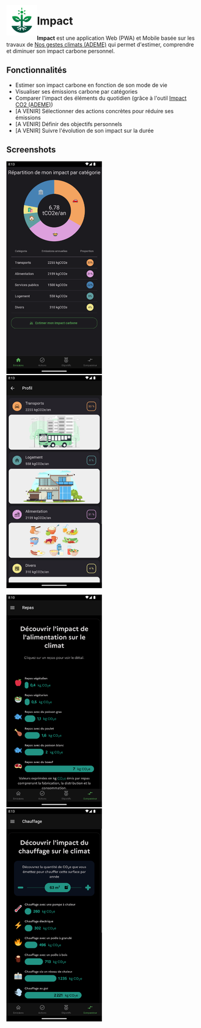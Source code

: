 <img align="left" width="80" height="80" src="assets/icon.png"
alt="App icon">

# Impact

**Impact** est une application Web (PWA) et Mobile basée sur les travaux de [Nos gestes climats (ADEME)](https://nosgestesclimat.fr/) qui permet d'estimer, comprendre et diminuer son impact carbone personnel.

## Fonctionnalités

- Estimer son impact carbone en fonction de son mode de vie
- Visualiser ses émissions carbone par catégories
- Comparer l'impact des éléments du quotidien (grâce à l'outil [Impact CO2 (ADEME)](https://impactco2.fr/))
- [A VENIR] Sélectionner des actions concrètes pour réduire ses émissions
- [A VENIR] Définir des objectifs personnels
- [A VENIR] Suivre l'évolution de son impact sur la durée

## Screenshots

[<img width=250 alt="Emissions"
src="documentation/screenshots/emissions.png?raw=true">](documentation/screenshots/emissions.png?raw=true)&nbsp;&nbsp;
[<img width=250 alt="Profile"
src="documentation/screenshots/profile.png?raw=true">](documentation/screenshots/profile.png?raw=true)&nbsp;&nbsp;

[<img width=250 alt="Comparateur_Repas"
src="documentation/screenshots/comparator_meal.png?raw=true">](documentation/screenshots/comparator_meal.png?raw=true)&nbsp;&nbsp;
[<img width=250 alt="Comparateur_Chauffage"
src="documentation/screenshots/comparator_heating.png?raw=true">](documentation/screenshots/comparator_heating.png?raw=true)
